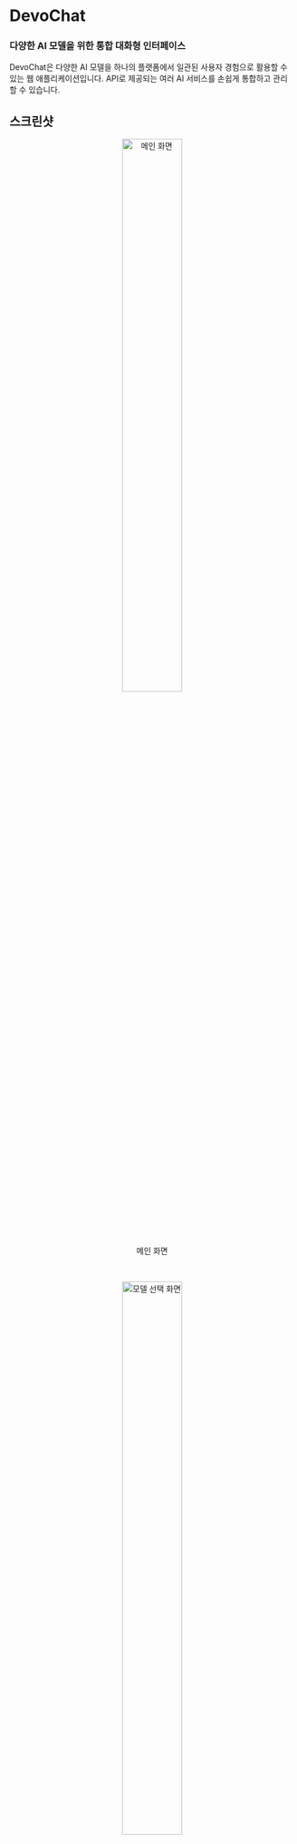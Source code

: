 # DevoChat

### 다양한 AI 모델을 위한 통합 대화형 인터페이스
DevoChat은 다양한 AI 모델을 하나의 플랫폼에서 일관된 사용자 경험으로 활용할 수 있는 웹 애플리케이션입니다. API로 제공되는 여러 AI 서비스를 손쉽게 통합하고 관리할 수 있습니다.

## 스크린샷

<div align="center">
  <figure>
    <img src="docs/images/main.png" alt="메인 화면" width="50%">
    <figcaption>메인 화면</figcaption>
  </figure>
  <br>
  <figure>
    <img src="docs/images/model-select.png" alt="모델 선택 화면" width="50%">
    <figcaption>모델 선택 화면</figcaption>
  </figure>
  <br>
  <figure>
    <img src="docs/images/code-sample.png" alt="Code Block 샘플" width="50%">
    <figcaption>코드 하이라이팅 및 복사 가능</figcaption>
  </figure>
  <br>
  <figure>
    <img src="docs/images/latex-sample.png" alt="LaTeX 샘플" width="50%">
    <figcaption>수식 렌더링 지원</figcaption>
  </figure>
  <br>
  <figure>
    <img src="docs/images/image-sample.png" alt="이미지 샘플" width="50%">
    <figcaption>이미지 업로드 및 처리</figcaption>
  </figure>
  <br>
  <figure>
    <img src="docs/images/doc-sample.png" alt="문서 샘플" width="50%">
    <figcaption>문서 파일의 텍스트 추출</figcaption>
  </figure>
</div>

## 데모

라이브 데모를 [여기](https://devochat.com)에서 확인하세요.

## 주요 기능

- **다중 AI 모델 지원**
  - GPT
  - Claude
  - Gemini
  - Sonar
  - Deepseek
  - Llama
  - Grok
  - ... 기타 원하는 모델
    
- **고급 대화 기능**
  - 실시간 스트리밍 응답
  - 추론 과정 시각화
  - 웹 검색 통합
  - 이미지 업로드 및 분석
  - 다양한 파일 형식 업로드 및 텍스트 추출
  - 마크다운, 수식(LaTeX), 코드 블록 렌더링
  - 시스템 프롬프트, DAN 모드, Temperature, Reasoning Effect 조절

- **대화 관리**
  - 대화 내역 저장 및 조회
  - 메시지 편집, 삭제, 재생성
  - 자동 대화명 생성
  - 사용량 계산 및 관리

## 기술 스택

![React](https://img.shields.io/badge/React-%2320232a.svg?style=for-the-badge&logo=react&logoColor=%2361DAFB)
![JavaScript](https://img.shields.io/badge/JavaScript-%23323330.svg?style=for-the-badge&logo=javascript&logoColor=%23F7DF1E)
![Python](https://img.shields.io/badge/Python-3776AB?style=for-the-badge&logo=python&logoColor=white)
![FastAPI](https://img.shields.io/badge/FastAPI-009688?style=for-the-badge&logo=fastapi&logoColor=white)
![MongoDB](https://img.shields.io/badge/MongoDB-47A248?style=for-the-badge&logo=mongodb&logoColor=white)
![Textract](https://img.shields.io/badge/Textract-FF6F61?style=for-the-badge)

## 설치 및 실행

### 프론트엔드

#### 환경변수 설정
```
WDS_SOCKET_PORT=0
REACT_APP_FASTAPI_URL=http://localhost:8000
```

#### 패키지 설치 및 시작
```bash
$ cd frontend
$ npm install
$ npm start
```

#### 빌드 및 배포
```bash
$ cd frontend
$ npm run build
$ npx serve -s build
```

### 백엔드

#### 파이썬 가상환경 설정
```bash
$ cd backend
$ python -m venv .venv
$ source .venv/bin/activate  # Windows: .venv\Scripts\activate
$ pip install -r requirements.txt
```

#### 환경변수 설정
```
MONGODB_URI=mongodb+srv://username:password@cluster.mongodb.net/chat_db
PRODUCTION_URL=https://your-production-domain.com
DEVELOPMENT_URL=http://localhost:3000
AUTH_KEY=your_auth_secret_key

# API 키 설정
OPENAI_API_KEY=...
ANTHROPIC_API_KEY=...
GEMINI_API_KEY=...
PERPLEXITY_API_KEY=...
LLAMA_API_KEY=...
DEEPSEEK_API_KEY=...
XAI_API_KEY=...
```

#### FastAPI 서버 실행
```bash
$ uvicorn main:app --host=0.0.0.0 --port=8000 --reload
```

## 사용자 인터페이스

![DevoChat UI](https://your-screenshot-url.com/devochat-ui.png)

- **메인 화면**: 새 대화 시작, 모델 선택, 파일 업로드
- **채팅 화면**: 대화 내역, 메시지 관리, 기능 토글(검색, 추론, DAN)
- **설정 패널**: 모델 파라미터 조정, 시스템 프롬프트 설정

## 사용법

### models.json 설정

`models.json` 파일을 통해 애플리케이션에서 사용 가능한 AI 모델들의 속성을 정의합니다:

```json
{
    "models": [
      {
        "model_name": "gpt-4.5-preview",
        "model_alias": "GPT 4.5 (Preview)",
        "description": "고성능 최신 GPT 모델",
        "endpoint": "/gpt",
        "in_billing": "75",
        "out_billing": "150",
        "inference": false,
        "stream": true,
        "capabilities": {
          "image": true,
          "search": false
        },
        "type": "default"
      },
      {
        "model_name": "claude-3-7-sonnet-latest:1",
        "model_alias": "Claude 3.7 Sonnet Thinking",
        "description": "추론이 가능한 최신 Claude 모델",
        "endpoint": "/claude",
        "in_billing": "3",
        "out_billing": "15",
        "inference": true,
        "stream": true,
        "capabilities": {
          "image": true,
          "search": false
        },
        "type": "think"
      }
    ]
}
```

### 파라미터 설명

| 파라미터 | 설명 |
|---------|------|
| `model_name` | API 호출 시 사용되는 모델의 실제 식별자입니다. 같은 모델의 다른 구성을 위해 인덱스(`:0`, `:1` 등)를 추가할 수 있습니다. |
| `model_alias` | UI에 표시되는 모델의 사용자 친화적인 이름입니다. |
| `description` | 모델에 대한 간략한 설명으로, 선택 시 참고할 수 있습니다. |
| `endpoint` | 백엔드에서 해당 모델 요청을 처리할 API 경로입니다. (예: `/gpt`, `/claude`) |
| `in_billing` | 입력 토큰(프롬프트)에 대한 청구 비용입니다. 단위는 백만 토큰당 USD입니다. |
| `out_billing` | 출력 토큰(응답)에 대한 청구 비용입니다. 단위는 백만 토큰당 USD입니다. |
| `search_billing` | (선택 사항) 검색 기능 사용 시 추가되는 청구 비용입니다. |
| `inference` | 추론(reasoning) 기능 지원 여부입니다. `true`인 경우 추론 UI가 활성화됩니다. |
| `stream` | 응답 스트리밍 지원 여부입니다. `true`인 경우 실시간으로 응답이 표시됩니다. |
| `capabilities` | 모델이 지원하는 특수 기능들을 정의합니다. |
| `capabilities.image` | 이미지 처리 기능 지원 여부입니다. |
| `capabilities.search` | 실시간 웹 검색 기능 지원 여부입니다. |
| `type` | 모델의 유형을 나타냅니다. 가능한 값: `default`, `think`, `reason`, `none` |

### 모델 유형 설명

- **default**: 기본 채팅 모델
- **think**: Claude의 Extended Thinking을 지원하는 모델
- **reason**: Reasoning-Effect를 지원하는 모델
- **none**: Temperature나 System Message를 지원하지 않는 모델

### 지원되는 파일 형식

- **이미지**: jpg, jpeg, png, gif, bmp, webp
- **문서**: pdf, doc, docx, pptx, xlsx, csv, txt, rtf, html, htm, odt, eml, epub, msg
- **데이터**: json, xml, tsv, yml, yaml
- **코드**: py, java, c, cpp, h, hpp, js, jsx, ts, tsx, css, scss, less, cs, sh, bash, bat, ps1, go, rs, php 등

## 향후 계획

- **다국어 지원**: 영어 인터페이스 추가 예정
- **모바일 앱 개발**: iOS 및 Android 네이티브 앱 출시 예정

## 기여하기

1. 이 저장소를 포크합니다
2. 새 브랜치를 생성합니다 (`git checkout -b feature/amazing-feature`)
3. 변경사항을 커밋합니다 (`git commit -m 'Add amazing feature'`)
4. 브랜치에 푸시합니다 (`git push origin feature/amazing-feature`)
5. Pull Request를 생성합니다
6. 
## 라이선스

이 프로젝트는 [MIT 라이선스](LICENSE)하에 배포됩니다.
